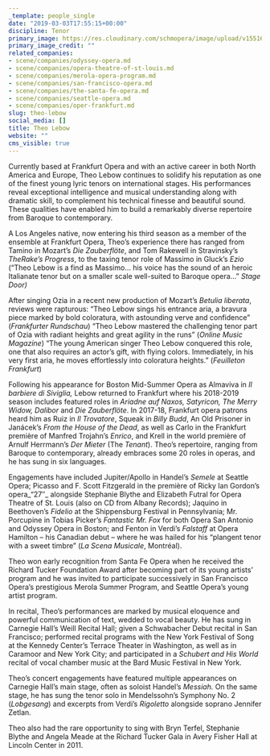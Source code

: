 ```yaml
---
_template: people_single
date: "2019-03-03T17:55:15+00:00"
discipline: Tenor
primary_image: https://res.cloudinary.com/schmopera/image/upload/v1551635697/media/2019/03/TheoLebow.jpg
primary_image_credit: ""
related_companies:
- scene/companies/odyssey-opera.md
- scene/companies/opera-theatre-of-st-louis.md
- scene/companies/merola-opera-program.md
- scene/companies/san-francisco-opera.md
- scene/companies/the-santa-fe-opera.md
- scene/companies/seattle-opera.md
- scene/companies/oper-frankfurt.md
slug: theo-lebow
social_media: []
title: Theo Lebow
website: ""
cms_visible: true
---
```

Currently based at Frankfurt Opera and with an active career in both North America and Europe, Theo Lebow continues to solidify his reputation as one of the finest young lyric tenors on international stages. His performances reveal exceptional intelligence and musical understanding along with dramatic skill, to complement his technical finesse and beautiful sound. These qualities have enabled him to build a remarkably diverse repertoire from Baroque to contemporary.

A Los Angeles native, now entering his third season as a member of the ensemble at Frankfurt Opera, Theo’s experience there has ranged from Tamino in Mozart’s _Die Zauberflöte_, and Tom Rakewell in Stravinsky’s _TheRake’s Progress_, to the taxing tenor role of Massimo in Gluck’s _Ezio_ (“Theo Lebow is a find as Massimo… his voice has the sound of an heroic Italianate tenor but on a smaller scale well-suited to Baroque opera…” _Stage Door)_

After singing Ozia in a recent new production of Mozart’s _Betulia liberata_, reviews were rapturous: “Theo Lebow sings his entrance aria, a bravura piece marked by bold coloratura, with astounding verve and confidence” (_Frankfurter Rundschau_) “Theo Lebow mastered the challenging tenor part of Ozia with radiant heights and great agility in the runs” (_Online Music Magazine_) “The young American singer Theo Lebow conquered this role, one that also requires an actor’s gift, with flying colors. Immediately, in his very first aria, he moves effortlessly into coloratura heights.” (_Feuilleton Frankfurt_)

Following his appearance for Boston Mid-Summer Opera as Almaviva in _Il barbiere di Siviglia,_ Lebow returned to Frankfurt where his 2018-2019 season includes featured roles in _Ariadne auf Naxos, Satyricon, The Merry Widow, Dalibor_ and _Die Zauberflöte_. In 2017-18, Frankfurt opera patrons heard him as Ruiz in _Il Trovatore_, Squeak in _Billy Budd_, An Old Prisoner in Janácek’s _From the House of the Dead_, as well as Carlo in the Frankfurt première of Manfred Trojahn’s _Enrico_, and Krell in the world première of Arnulf Herrmann’s _Der Mieter_ (The _Tenant_). Theo’s repertoire, ranging from Baroque to contemporary, already embraces some 20 roles in operas, and he has sung in six languages.

Engagements have included Jupiter/Apollo in Handel’s _Semele_ at Seattle Opera; Picasso and F. Scott Fitzgerald in the première of Ricky Ian Gordon’s opera_“27″_ alongside Stephanie Blythe and Elizabeth Futral for Opera Theatre of St. Louis (also on CD from Albany Records); Jaquino in Beethoven’s _Fidelio_ at the Shippensburg Festival in Pennsylvania; Mr. Porcupine in Tobias Picker’s _Fantastic Mr. Fox_ for both Opera San Antonio and Odyssey Opera in Boston; and Fenton in Verdi’s _Falstaff_ at Opera Hamilton – his Canadian debut – where he was hailed for his “plangent tenor with a sweet timbre” (_La Scena Musicale_, Montréal).

Theo won early recognition from Santa Fe Opera when he received the Richard Tucker Foundation Award after becoming part of its young artists’ program and he was invited to participate successively in San Francisco Opera’s prestigious Merola Summer Program, and Seattle Opera’s young artist program.

In recital, Theo’s performances are marked by musical eloquence and powerful communication of text, wedded to vocal beauty. He has sung in Carnegie Hall’s Weill Recital Hall; given a Schwabacher Debut recital in San Francisco; performed recital programs with the New York Festival of Song at the Kennedy Center’s Terrace Theater in Washington, as well as in Caramoor and New York City; and participated in a _Schubert and His World_ recital of vocal chamber music at the Bard Music Festival in New York.

Theo’s concert engagements have featured multiple appearances on Carnegie Hall’s main stage, often as soloist Handel’s _Messiah._ On the same stage, he has sung the tenor solo in Mendelssohn’s Symphony No. 2 (_Lobgesang_) and excerpts from Verdi’s _Rigoletto_ alongside soprano Jennifer Zetlan.

Theo also had the rare opportunity to sing with Bryn Terfel, Stephanie Blythe and Angela Meade at the Richard Tucker Gala in Avery Fisher Hall at Lincoln Center in 2011.
